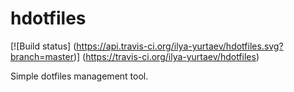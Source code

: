 # hdotfiles
[![Build status] (https://api.travis-ci.org/ilya-yurtaev/hdotfiles.svg?branch=master)] (https://travis-ci.org/ilya-yurtaev/hdotfiles)

Simple dotfiles management tool.
